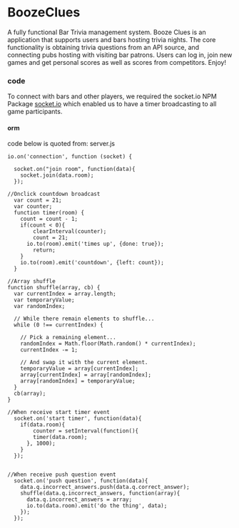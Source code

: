 # BoozeClues

 A fully functional Bar Trivia management system. Booze Clues is an application that supports users and bars hosting trivia nights. The core functionality is obtaining trivia questions from an API source, and connecting pubs hosting with visiting bar patrons. Users can log in, join new games and get personal scores as well as scores from competitors. Enjoy!

### code
To connect with bars and other players, we required the socket.io NPM Package [socket.io](#socket.io) which enabled us to have a timer broadcasting to all game participants.
#### orm
code below is quoted from: server.js
```
io.on('connection', function (socket) {

  socket.on("join room", function(data){
    socket.join(data.room);
  });

//Onclick countdown broadcast
  var count = 21;
  var counter;
  function timer(room) {
  	count = count - 1;
  	if(count < 0){
  		clearInterval(counter);
  		count = 21;
      io.to(room).emit('times up', {done: true});
  		return;
  	}
  	io.to(room).emit('countdown', {left: count});
  }

//Array shuffle
function shuffle(array, cb) {
  var currentIndex = array.length;
  var temporaryValue;
  var randomIndex;

  // While there remain elements to shuffle...
  while (0 !== currentIndex) {

    // Pick a remaining element...
    randomIndex = Math.floor(Math.random() * currentIndex);
    currentIndex -= 1;

    // And swap it with the current element.
    temporaryValue = array[currentIndex];
    array[currentIndex] = array[randomIndex];
    array[randomIndex] = temporaryValue;
  }
  cb(array);
}

//When receive start timer event
  socket.on('start timer', function(data){
  	if(data.room){
  		counter = setInterval(function(){
        timer(data.room);
      }, 1000);
  	}
  });


//When receive push question event
  socket.on('push question', function(data){
    data.q.incorrect_answers.push(data.q.correct_answer);
    shuffle(data.q.incorrect_answers, function(array){
      data.q.incorrect_answers = array;
      io.to(data.room).emit('do the thing', data);
    });
  });
```
